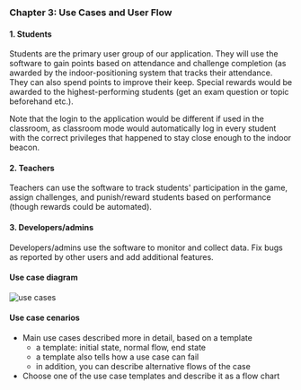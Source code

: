 ### Chapter 3: Use Cases and User Flow

#### 1. Students 

Students are the primary user group of our application. They will use the software to gain points based on attendance and challenge completion (as awarded by the indoor-positioning system that tracks their attendance. They can also spend points to improve their keep. Special rewards would be awarded to the highest-performing students (get an exam question or topic beforehand etc.).

Note that the login to the application would be different if used in the classroom, as classroom mode would automatically log in every student with the correct privileges that happened to stay close enough to the indoor beacon.

#### 2. Teachers 

Teachers can use the software to track students' participation in the game, assign challenges, and punish/reward students based on performance (though rewards could be automated).

#### 3. Developers/admins

Developers/admins use the software to monitor and collect data. Fix bugs as reported by other users and add additional features.

#### Use case diagram

<img src="http://users.metropolia.fi/~jonisarj/coa_usecases.png" alt="use cases">

#### Use case cenarios
* Main use cases described more in detail, based on a template
  * a template: initial state, normal flow, end state
  * a template also tells how a use case can fail
  * in addition, you can describe alternative flows of the case
* Choose one of the use case templates and describe it as a flow chart
